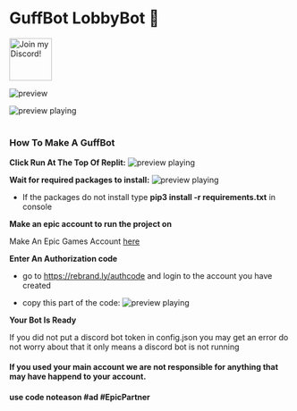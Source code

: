 
# GuffBot LobbyBot 🎉

<a target="_blank" href="discord.gg/EGyDJhrXw7" title="Join our Discord!"> <img draggable="false" src="https://discordapp.com/api/guilds/849653185383759922/widget.png?style=banner2" height="76px" draggable="false" alt="Join my Discord!"> </a>

![preview](https://cdn.noteason.repl.co/images/popout.png)

![preview playing](https://cdn.noteason.repl.co/images/discord.png)

#
### How To Make A GuffBot

**Click Run At The Top Of Replit:**
![preview playing](https://cdn.noteason.repl.co/images/run.png)

**Wait for required packages to install:**
![preview playing](https://cdn.noteason.repl.co/images/install.png)

* If the packages do not install type **pip3 install -r requirements.txt** in console

**Make an epic account to run the project on**

Make An Epic Games Account  [here](https://www.epicgames.com/id/logout?redirectUrl=https%3A//www.epicgames.com/id/login)

**Enter An Authorization code**

* go to https://rebrand.ly/authcode and login to the account you have created

* copy this part of the code:
![preview playing](https://cdn.noteason.repl.co/images/auth.png)

**Your Bot Is Ready**

If you did not put a discord bot token in config.json you may get an error do not worry about that it only means a discord bot is not running



#### If you used your main account we are not responsible for anything that may have happend to your account.

#### use code noteason #ad #EpicPartner

